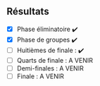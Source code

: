 ## Résultats 

- [X] Phase éliminatoire ✔️
- [X] Phase de groupes ✔️
- [ ] Huitièmes de finale : ✔️
- [ ] Quarts de finale : A VENIR
- [ ] Demi-finales : A VENIR
- [ ] Finale : A VENIR
